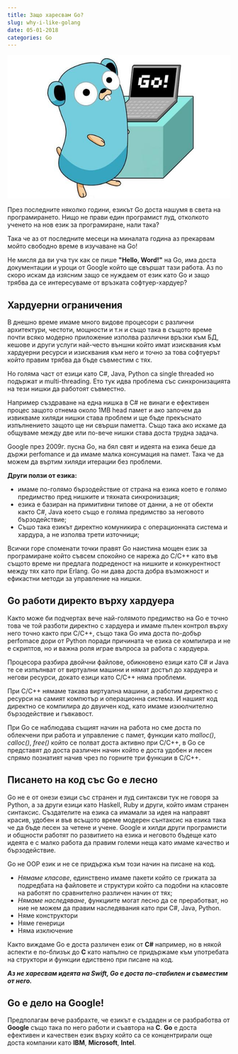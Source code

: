 ```yaml
---
title: Защо харесвам Go?
slug: why-i-like-golang
date: 05-01-2018
categories: Go
---
```


![Защо харесвам Go?](media/header.png)

През последните няколко години, езикът Go доста нашумя в света на
програмирането. Нищо не прави един програмист луд, отколкото ученето
на нов език за програмиране, нали така?

Така че аз от последните месеци на миналата година аз прекарвам
мойто свободно време в изучаване на Go!

Не мисля да ви уча тук как се пише **"Hello, Word!"** на Go, има
доста документации и уроци от Google който ще свършат тази работа.
Аз по скоро искам да изясним защо се нуждаем от език като Go и защо
трябва да се интересуваме от връзката софтуер-хардуер?

## Хардуерни ограничения
В днешно време имаме много видове процесори с различни архитектури, честоти, мощности и т.н и
също така в същото време почти всяко модерно приложение изполва различни връзки към БД, кешове и други
услуги най-често външни който имат изисквания към хардуерни ресурси и изисквания към него и точно за
това софтуерът който правим трябва да бъде съвместим с тях.

Но голяма част от езици като C#, Java, Python са single threaded но подържат и multi-threading.
Ето тук идва проблема със синхронизацията на тези нишки да работоят съвместно.

Например създраване на една нишка в C# не винаги е ефективен процес защото отнема около 1МB head
памет и ако започем да извикваме хиляди нишки става проблем и ще бъде прекъснато изпълнението
защото ще ни свърши паметта. Също така ако искаме да общуваме между две или по-вече нишки
става доста трудна задача.

Google през 2009г. пусна Go, на бял свят и идеята на езика беше да държи perfomance и да имаме
малка консумация на памет. Така че да можем да въртим хиляди итерации без проблеми.

**Други ползи от езика:**
* имаме по-голямо бързодействие от страна на езика което е голямо предимство
пред нишките и тяхната синхронизация;
* езика е базиран на примитивни типове от данни, а не от обекти както C#, Java което
също е голяма предимство за неговото бързодействие;
* Съшо така езикът директно комуникира с операционната система и хардура, а не изполва
трети източници;

Всички горе споменати точки правят Go наистина мощен език за програмиране който съвсем
спокойно се нарежа до C/C++ като във същото време ни предлага подреденост на нишките
и конкурентност между тях като при Erlang. Go ни дава доста добра възможност и ефикастни
методи за управление на нишки.

## Go работи директо върху хардуера
Както може би подчертах вече най-голямото предимство на Go е точно това че той разботи
директно с хардуера и имаме пълен контрол върху него точно както при C/C++, също така
Go има доста по-добър perfomace дори от Python поради причината че езика се компилира и
не е скриптов, но и важна роля играе въпроса за работа с хардуера.

Процесора разбира двойчни файлове, обикновено езици като C# и Java те се изпълнват от виртуални
машини и нямат достъп до хардуера и негови ресурси, докато езици като C/C++ няма проблеми.

При C/C++ нямаме такава виртуална машини, а работим директно с ресурси на самият компютър
и операционна система. И нашият код директно се компилира до двуичен код, като имаме
изкюлчително бързодействие и гъвкавост.

При Go се наблюдава същият начин на работа но сме доста по облекчени при работа и управление с
памет, функции като *malloc()*, *calloc()*, *free()* който се полват доста активно при C/C++, в
Go се представят до доста различен начин който е доста удобен и лесен спрямо познатият начив чрез
по горните три функции в C/C++.

## Писането на код със Go е лесно
Go не е от онези езици със странен и луд синтаксви тук не говоря за Python, а за други
езици като Haskell, Ruby и други, който имам странен синтаксис. Създателите на езика
са имамали за идея на направят красив, удобен и във всъщото време модерен сънтаксис на
езика така че да бъде лесен за четене и учене. Google и хилди други програмисти и общности
работят по развитието на езика и неговото бъдеще като идеята е с малко работа да правим
големи неща като имаме качество и бързодействие.

Go не OOP език и не се придържа към този начин на писане на код.
* *Нямаме класове*, единствено имаме пакети който се грижата за подредбата на файловете
и структури който са подобни на класовте на работят по сравнително различен начин от тях;
* *Нямаме наследяване*, функциите могат лесно да се преработват, но ние не можем да правим
наследявания като при C#, Java, Python.
* Няме конструктори
* Няме генерици
* Няма изключение

Както виждаме Go e доста различен език от **C#** например,
но в някой аспекти е по-близък до **C**
като напълно се придържаме към употребата на структори и функции едиствено при писане на
код.

***Aз не харесвам идеята на Swift, Go е доста по-стабилен и съвместим от него.***

## Go e дело на Google!
Предполагам вече разбрахте, че езикът е създаден и се разбработва от **Google** също така по него
работи и съавтора на **C**. **Go** e доста ефективен и качествен език върху който са се концентрирали още
доста компании като **IBM**, **Microsoft**, **Intel**.
